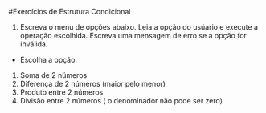 #Exercícios de Estrutura Condicional

1. Escreva o menu de opções abaixo. Leia a opção do usúario e execute a operação escolhida. Escreva uma mensagem de erro se a opção for inválida.

- Escolha a opção:

1. Soma de 2 números
1. Diferença de 2 números (maior pelo menor)
1. Produto entre 2 números
1. Divisão entre 2 números ( o denominador não pode ser zero)